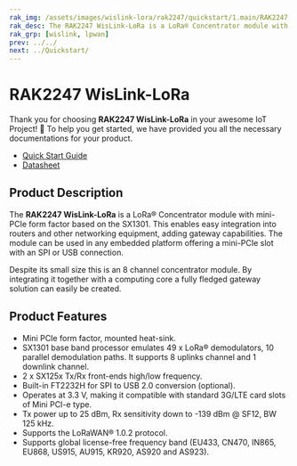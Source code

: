 ```yaml
---
rak_img: /assets/images/wislink-lora/rak2247/quickstart/1.main/RAK2247.svg
rak_desc: The RAK2247 WisLink-LoRa is a LoRa® Concentrator module with mini-PCIe form factor based on the SX1301. This enables easy integration into routers and other networking equipment, adding gateway capabilities. 
rak_grp: [wislink, lpwan]
prev: ../../
next: ../Quickstart/
---
```


# RAK2247 WisLink-LoRa
Thank you for choosing **RAK2247 WisLink-LoRa** in your awesome IoT Project! 🎉 To help you get started, we have provided you all the necessary documentations for your product.

* [Quick Start Guide](../Quickstart/)
* [Datasheet](../Datasheet/)
<!-- <rk-img
  src="/assets/images/wislink-lora/rak2247/datasheet/rak2247-overview.png"
  width="50%"
  caption="RAK2247 WisLink-LoRa"
/> -->

## Product Description

The **RAK2247 WisLink-LoRa** is a LoRa® Concentrator module with mini-PCIe form factor based on the SX1301. This enables easy integration into routers and other networking equipment, adding gateway capabilities. The module can be used in any embedded platform offering a mini-PCIe slot with an SPI or USB connection.

Despite its small size this is an 8 channel concentrator module. By integrating it together with a computing core a fully fledged gateway solution can easily be created.

<!-- <rk-btn
  src="../Quickstart/"
  label="Get Started with RAK2247 WisLink-LoRa"
/> -->

## Product Features

- Mini PCIe form factor, mounted heat-sink.
- SX1301 base band processor emulates 49 x LoRa® demodulators, 10 parallel demodulation paths. It supports 8 uplinks channel and 1 downlink channel.
- 2 x SX125x Tx/Rx front-ends high/low frequency.
- Built-in FT2232H for SPI to USB 2.0 conversion (optional).
- Operates at 3.3 V, making it compatible with standard 3G/LTE card slots of Mini PCI-e type.
- Tx power up to 25 dBm, Rx sensitivity down to -139 dBm @ SF12, BW 125 kHz.
- Supports the LoRaWAN® 1.0.2 protocol.
- Supports global license-free frequency band (EU433, CN470, IN865, EU868, US915, AU915, KR920, AS920 and AS923).
